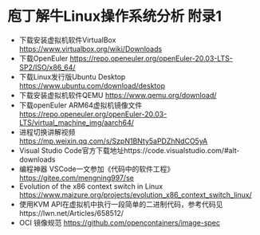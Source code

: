 # 庖丁解牛Linux操作系统分析 附录1

* 下载安装虚拟机软件VirtualBox https://www.virtualbox.org/wiki/Downloads
* 下载OpenEuler https://repo.openeuler.org/openEuler-20.03-LTS-SP2/ISO/x86_64/
* 下载Linux发行版Ubuntu Desktop https://www.ubuntu.com/download/desktop
* 下载安装虚拟机软件QEMU https://www.qemu.org/download/
* 下载openEuler ARM64虚拟机镜像文件 https://repo.openeuler.org/openEuler-20.03-LTS/virtual_machine_img/aarch64/
* 进程切换讲解视频 https://mp.weixin.qq.com/s/SzpN1BNty5aPDZhNdCO5yA
* Visual Studio Code官方下载地址https://code.visualstudio.com/#alt-downloads
* 编程神器 VSCode一文参加《代码中的软件工程》 https://gitee.com/mengning997/se
* Evolution of the x86 context switch in Linux https://www.maizure.org/projects/evolution_x86_context_switch_linux/
* 使用KVM API在虚拟机中执行一段简单的二进制代码，参考代码见https://lwn.net/Articles/658512/
* OCI 镜像规范 https://github.com/opencontainers/image-spec


